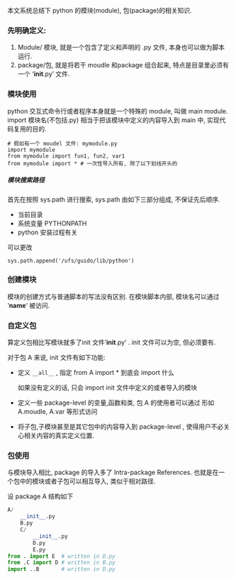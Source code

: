 本文系统总结下 python 的模块(module), 包(package)的相关知识.



### 先明确定义:

1. Module/ 模块, 就是一个包含了定义和声明的 .py 文件, 本身也可以做为脚本运行.
2. package/包, 就是将若干 moudle 和package 组合起来, 特点是目录里必须有一个 ‘__init__.py’ 文件.

### 模块使用

python 交互式命令行或者程序本身就是一个特殊的 module, 叫做 main module. import 模块名(不包括.py) 相当于把该模块中定义的内容导入到 main 中, 实现代码复用的目的.

```
# 假如有一个 moudel 文件: mymodule.py
import mymodule
from mymodule import fun1, fun2, var1
from mymodule import * # 一次性导入所有, 除了以下划线开头的
```

##### 模块搜索路径

首先在按照 sys.path 进行搜索, sys.path 由如下三部分组成, 不保证先后顺序.

- 当前目录
- 系统变量 PYTHONPATH
- python 安装过程有关

可以更改

```
sys.path.append('/ufs/guido/lib/python')
```

### 创建模块

模块的创建方式与普通脚本的写法没有区别. 在模块脚本内部, 模块名可以通过 ‘__name__‘ 被访问.

### 自定义包

算定义包相比写模块就多了init 文件’__init__.py’ . init 文件可以为空, 但必须要有.

对于包 A 来说, init 文件有如下功能:

- 定义 `__all__` , 指定 from A import * 到底会 import 什么

  如果没有定义的话, 只会 import init 文件中定义的或者导入的模块

- 定义一些 package-level 的变量,函数和类, 包 A 的使用者可以通过 形如A.moudle, A.var 等形式访问

- 将子包,子模块甚至是其它包中的内容导入到 package-level , 使得用户不必关心相关内容的真实定义位置.

### 包使用

与模块导入相比, package 的导入多了 Intra-package References. 也就是在一个包中的模块或者子包可以相互导入, 类似于相对路径.

设 package A 结构如下

```python 
A/
	__init__.py
	B.py
	C/
		__init__.py
		D.py
		E.py
from . import E  # written in D.py
from .C import D # written in B.py
import ..B 		 # written in D.py
```